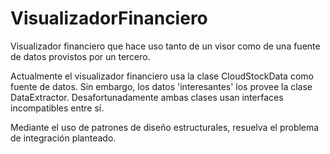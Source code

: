 # VisualizadorFinanciero
Visualizador financiero que hace uso tanto de un visor como de una fuente de datos provistos por un tercero.

Actualmente el visualizador financiero usa la clase CloudStockData como fuente de datos. Sin embargo, los datos 'interesantes' los provee la clase DataExtractor. Desafortunadamente ambas clases usan interfaces incompatibles entre sí.

Mediante el uso de patrones de diseño estructurales, resuelva el problema de integración planteado.
